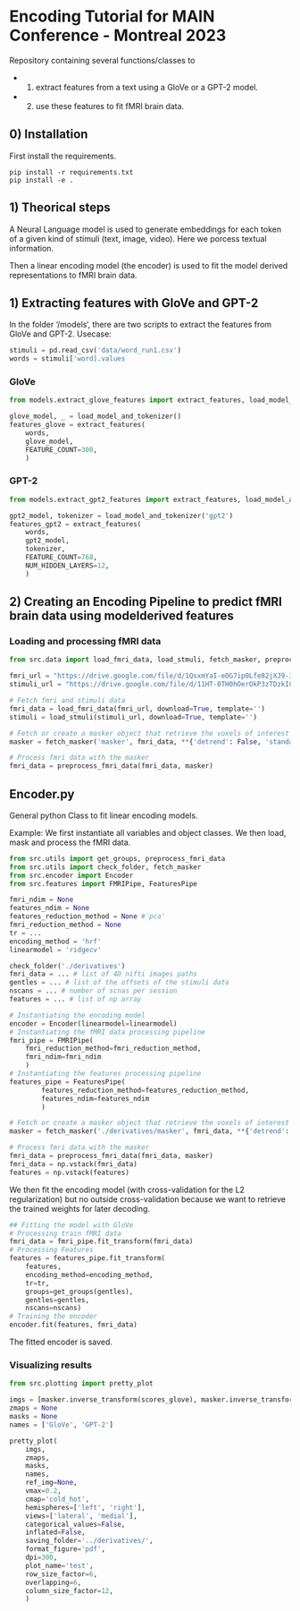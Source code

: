 # Encoding Tutorial for MAIN Conference - Montreal 2023

Repository containing several functions/classes to 
* 1) extract features from a text using a GloVe or a GPT-2 model.
* 2) use these features to fit fMRI brain data.


## 0) Installation

First install the requirements.

```shell
pip install -r requirements.txt
pip install -e .
```


## 1) Theorical steps

A Neural Language model is used to generate embeddings for each token of a given kind of stimuli (text, image, video). Here we porcess textual information.

Then a linear encoding model (the encoder) is used to fit the model derived representations to fMRI brain data.


## 1) Extracting features with GloVe and GPT-2 

In the folder ‘/models‘, there are two scripts to extract the features from GloVe and GPT-2.
Usecase:

```python
stimuli = pd.read_csv('data/word_run1.csv')
words = stimuli['word].values
```

### GloVe

```python
from models.extract_glove_features import extract_features, load_model_and_tokenizer

glove_model, _ = load_model_and_tokenizer()
features_glove = extract_features(
    words, 
    glove_model, 
    FEATURE_COUNT=300,
    )
```


### GPT-2

```python
from models.extract_gpt2_features import extract_features, load_model_and_tokenizer

gpt2_model, tokenizer = load_model_and_tokenizer('gpt2')
features_gpt2 = extract_features(
    words, 
    gpt2_model, 
    tokenizer,
    FEATURE_COUNT=768,
    NUM_HIDDEN_LAYERS=12,
    )
```

## 2) Creating an Encoding Pipeline to predict fMRI brain data using modelderived features

### Loading and processing fMRI data

```python
from src.data import load_fmri_data, load_stmuli, fetch_masker, preprocess_fmri_data

fmri_url = "https://drive.google.com/file/d/1QsxmYaI-eOG7ip0Lfe82jXJ9-Ip3Oqxy/view?usp=share_link"
stimuli_url = "https://drive.google.com/file/d/11HT-0TH0hOerOkP3zTDzkICqRt7s9ZQZ/view?usp=share_link"

# Fetch fmri and stimuli data
fmri_data = load_fmri_data(fmri_url, download=True, template='')
stimuli = load_stmuli(stimuli_url, download=True, template='')

# Fetch or create a masker object that retrieve the voxels of interest in the brain
masker = fetch_masker('masker', fmri_data, **{'detrend': False, 'standardize': False})

# Process fmri data with the masker
fmri_data = preprocess_fmri_data(fmri_data, masker)
```


## Encoder.py

General python Class to fit linear encoding models.

Example:
We first instantiate all variables and object classes.
We then load, mask and process the fMRI data.

```python
from src.utils import get_groups, preprocess_fmri_data
from src.utils import check_folder, fetch_masker
from src.encoder import Encoder
from src.features import FMRIPipe, FeaturesPipe

fmri_ndim = None
features_ndim = None
features_reduction_method = None #'pca'
fmri_reduction_method = None
tr = ...
encoding_method = 'hrf'
linearmodel = 'ridgecv'

check_folder('./derivatives')
fmri_data = ... # list of 4D nifti images paths
gentles = ... # list of the offsets of the stimuli data
nscans = ... # number of scnas per session
features = ... # list of np array

# Instantiating the encoding model
encoder = Encoder(linearmodel=linearmodel)
# Instantiating the fMRI data processing pipeline
fmri_pipe = FMRIPipe(
    fmri_reduction_method=fmri_reduction_method, 
    fmri_ndim=fmri_ndim
    )
# Instantiating the features processing pipeline
features_pipe = FeaturesPipe(
        features_reduction_method=features_reduction_method, 
        features_ndim=features_ndim
        )

# Fetch or create a masker object that retrieve the voxels of interest in the brain
masker = fetch_masker('./derivatives/masker', fmri_data, **{'detrend': True, 'standardize': True})

# Process fmri data with the masker
fmri_data = preprocess_fmri_data(fmri_data, masker)
fmri_data = np.vstack(fmri_data)
features = np.vstack(features)
```

We then fit the encoding model (with cross-validation for the L2 regularization) but no outside cross-validation because we want to retrieve the trained weights for later decoding.

```python
## Fitting the model with GloVe
# Processing train fMRI data
fmri_data = fmri_pipe.fit_transform(fmri_data)
# Processing Features
features = features_pipe.fit_transform(
    features, 
    encoding_method=encoding_method, 
    tr=tr, 
    groups=get_groups(gentles), 
    gentles=gentles, 
    nscans=nscans)
# Training the encoder
encoder.fit(features, fmri_data)
```
The fitted encoder is saved.



### Visualizing results

```python
from src.plotting import pretty_plot

imgs = [masker.inverse_transform(scores_glove), masker.inverse_transform(scores_gpt2)]
zmaps = None
masks = None
names = ['GloVe', 'GPT-2']

pretty_plot(
    imgs, 
    zmaps, 
    masks,
    names,
    ref_img=None,
    vmax=0.2, 
    cmap='cold_hot',
    hemispheres=['left', 'right'], 
    views=['lateral', 'medial'], 
    categorical_values=False, 
    inflated=False, 
    saving_folder='../derivatives/', 
    format_figure='pdf', 
    dpi=300, 
    plot_name='test',
    row_size_factor=6,
    overlapping=6,
    column_size_factor=12,
    )

```
